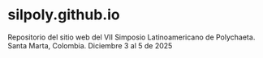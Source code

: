 # silpoly.github.io
Repositorio del sitio web del VII Simposio Latinoamericano de Polychaeta. Santa Marta, Colombia. Diciembre 3 al 5 de 2025
